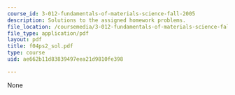 ```yaml
---
course_id: 3-012-fundamentals-of-materials-science-fall-2005
description: Solutions to the assigned homework problems.
file_location: /coursemedia/3-012-fundamentals-of-materials-science-fall-2005/ae662b11d83839497eea21d9810fe398_f04ps2_sol.pdf
file_type: application/pdf
layout: pdf
title: f04ps2_sol.pdf
type: course
uid: ae662b11d83839497eea21d9810fe398

---
```

None